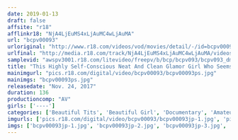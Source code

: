 ```yaml
---
date: 2019-01-13
draft: false
affsite: "r18"
afflinkr18: "NjA4LjEuMS4xLjAuMC4wLjAuMA"
url: "bcpv00093"
urloriginal: "http://www.r18.com/videos/vod/movies/detail/-/id=bcpv00093"
urlfinal: "http://media.r18.com/track/NjA4LjEuMS4xLjAuMC4wLjAuMA/videos/vod/movies/detail/-/id=bcpv00093"
samplevid: "awspv3001.r18.com/litevideo/freepv/b/bcp/bcpv093/bcpv093_dmb_w.mp4"
title: "This Highly Self-Conscious Neat And Clean Glamor Girl Who Seems To Have Not A Horny Bone In Her Body Is Making Her Unbelievable AV Debut!! A Pride-Obliterating Pussy Pumping Fuck Fest!!!"
mainimgurl: "pics.r18.com/digital/video/bcpv00093/bcpv00093ps.jpg"
mainimgs: "bcpv00093ps.jpg"
releasedate: "Nov. 24, 2017"
duration: 136
productioncomp: "AV"
girls: ['----']
categories: ['Beautiful Tits', 'Beautiful Girl', 'Documentary', 'Amateur', 'Creampie']
imgurls: ['pics.r18.com/digital/video/bcpv00093/bcpv00093jp-1.jpg', 'pics.r18.com/digital/video/bcpv00093/bcpv00093jp-2.jpg', 'pics.r18.com/digital/video/bcpv00093/bcpv00093jp-3.jpg', 'pics.r18.com/digital/video/bcpv00093/bcpv00093jp-4.jpg', 'pics.r18.com/digital/video/bcpv00093/bcpv00093jp-5.jpg', 'pics.r18.com/digital/video/bcpv00093/bcpv00093jp-6.jpg', 'pics.r18.com/digital/video/bcpv00093/bcpv00093jp-7.jpg', 'pics.r18.com/digital/video/bcpv00093/bcpv00093jp-8.jpg', 'pics.r18.com/digital/video/bcpv00093/bcpv00093jp-9.jpg', 'pics.r18.com/digital/video/bcpv00093/bcpv00093jp-10.jpg', 'pics.r18.com/digital/video/bcpv00093/bcpv00093jp-11.jpg', 'pics.r18.com/digital/video/bcpv00093/bcpv00093jp-12.jpg', 'pics.r18.com/digital/video/bcpv00093/bcpv00093jp-13.jpg', 'pics.r18.com/digital/video/bcpv00093/bcpv00093jp-14.jpg', 'pics.r18.com/digital/video/bcpv00093/bcpv00093jp-15.jpg', 'pics.r18.com/digital/video/bcpv00093/bcpv00093jp-16.jpg', 'pics.r18.com/digital/video/bcpv00093/bcpv00093jp-17.jpg', 'pics.r18.com/digital/video/bcpv00093/bcpv00093jp-18.jpg', 'pics.r18.com/digital/video/bcpv00093/bcpv00093jp-19.jpg', 'pics.r18.com/digital/video/bcpv00093/bcpv00093jp-20.jpg']
imgs: ['bcpv00093jp-1.jpg', 'bcpv00093jp-2.jpg', 'bcpv00093jp-3.jpg', 'bcpv00093jp-4.jpg', 'bcpv00093jp-5.jpg', 'bcpv00093jp-6.jpg', 'bcpv00093jp-7.jpg', 'bcpv00093jp-8.jpg', 'bcpv00093jp-9.jpg', 'bcpv00093jp-10.jpg', 'bcpv00093jp-11.jpg', 'bcpv00093jp-12.jpg', 'bcpv00093jp-13.jpg', 'bcpv00093jp-14.jpg', 'bcpv00093jp-15.jpg', 'bcpv00093jp-16.jpg', 'bcpv00093jp-17.jpg', 'bcpv00093jp-18.jpg', 'bcpv00093jp-19.jpg', 'bcpv00093jp-20.jpg']
---
```

